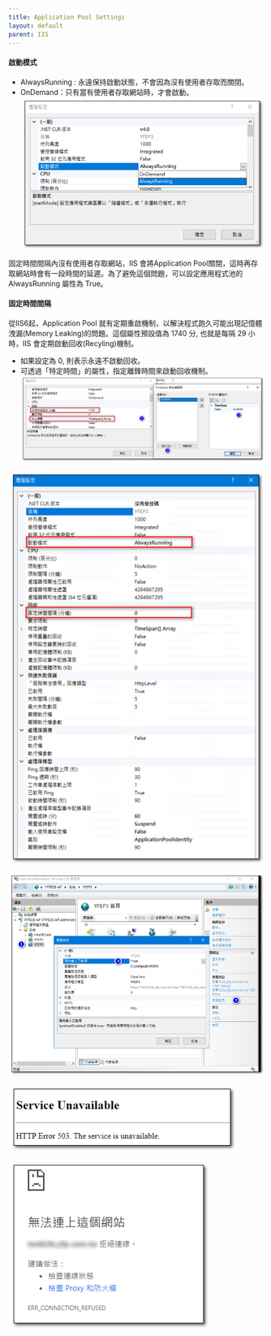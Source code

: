 ```yaml
---
title: Application Pool Settings
layout: default
parent: IIS 
---
```


#### 啟動模式
- AlwaysRunning : 永遠保持啟動狀態，不會因為沒有使用者存取而關閉。
- OnDemand：只有當有使用者存取網站時，才會啟動。
![Start Mode](images/start-mode.png)


固定時間間隔內沒有使用者存取網站，IIS 會將Application Pool關閉，這時再存取網站時會有一段時間的延遲。為了避免這個問題，可以設定應用程式池的 AlwaysRunning 屬性為 True。

#### 固定時間間隔
從IIS6起，Application Pool 就有定期重啟機制，以解決程式跑久可能出現記憶體洩漏(Memory Leaking)的問題。這個屬性預設值為 1740 分, 也就是每隔 29 小時，IIS 會定期啟動回收(Recyling)機制。

- 如果設定為 0, 則表示永遠不啟動回收。
- 可透過「特定時間」的屬性，指定離鋒時間來啟動回收機制。
![Recycle](images/recycle.png)


![App Pool Advence Settings](images/app-pool-advence-settings.png)


![Website Advence Settings](images/website-advence-settings.png)


![Service Unavailable](images/service-unavailable.png)


![Err Connection Refused](images/err-connection-refused.png)
